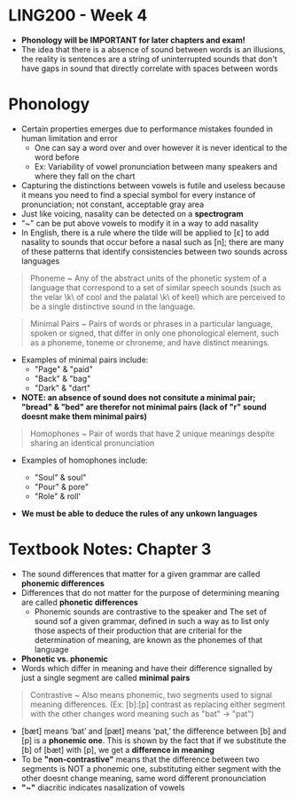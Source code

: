 # LING200 - Week 4

- **Phonology will be IMPORTANT for later chapters and exam!**
- The idea that there is a absence of sound between words is an illusions, the reality is sentences are a string of uninterrupted sounds that don't have gaps in sound that directly correlate with spaces between words

# Phonology
- Certain properties emerges due to performance mistakes founded in human limitation and error
	- One can say a word over and over however it is never identical to the word before
	- Ex: Variability of vowel pronunciation between many speakers and where they fall on the chart
- Capturing the distinctions between vowels is futile and useless because it means you need to find a special symbol for every instance of pronunciation; not constant, acceptable gray area
- Just like voicing, nasality can be detected on a **spectrogram**
- "~" can be put above vowels to modify it in a way to add nasality
- In English, there is a rule where the tilde will be applied to [ɛ] to add nasality to sounds that occur before a nasal such as [n]; there are many of these patterns that identify consistencies between two sounds across languages

> Phoneme ~ Any of the abstract units of the phonetic system of a language that correspond to a set of similar speech sounds (such as the velar \k\ of cool and the palatal \k\ of keel) which are perceived to be a single distinctive sound in the language.

> Minimal Pairs ~ Pairs of words or phrases in a particular language, spoken or signed, that differ in only one phonological element, such as a phoneme, toneme or chroneme, and have distinct meanings.

- Examples of minimal pairs include:
	- "Page" & "paid"
	- "Back" & "bag"
	- "Dark" & "dart"
- **NOTE: an absence of sound does not consitute a minimal pair; "bread" & "bed" are therefor not minimal pairs (lack of "r" sound doesnt make them minimal pairs)**

> Homophones ~ Pair of words that have 2 unique meanings despite sharing an identical pronunciation

- Examples of homophones include:
	- "Soul" & soul"
	- "Pour" & pore"
	- "Role" & roll'

- **We must be able to deduce the rules of any unkown languages**

# Textbook Notes: Chapter 3
- The sound differences that matter for a given grammar are called **phonemic differences**
- Differences that do not matter for the purpose of determining meaning are called **phonetic differences**
	- Phonemic sounds are contrastive to the speaker and The set of sound sof a given grammar, defined in such a way as to list only those aspects of their production that are criterial for the determination of meaning, are known as the phonemes of that language
- **Phonetic vs. phonemic**
- Words which differ in meaning and have their difference signalled by just a single segment are called **minimal pairs**

> Contrastive ~ Also means phonemic, two segments used to signal meaning differences. (Ex: [b]:[p] contrast as replacing either segment with the other changes word meaning such as "bat" -> "pat")

- [bæt] means ‘bat’ and [pæt] means ‘pat,’ the difference between [b] and [p] is a **phonemic one**. This is shown by the fact that if we substitute the [b] of [bæt] with [p], we get a **difference in meaning**
- To be **"non-contrastive"** means that the difference between two segments is NOT a phonemic one, substituting either segment with the other doesnt change meaning, same word different pronounciation
- **"~"** diacritic indicates nasalization of vowels